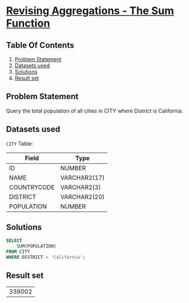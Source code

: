 # [Revising Aggregations - The Sum Function](https://www.hackerrank.com/challenges/revising-aggregations-sum/)

## Table Of Contents
1. [Problem Statement]()
2. [Datasets used]()
3. [Solutions]()
4. [Result set]()

## Problem Statement

Query the total population of all cities in CITY where District is California.

## Datasets used

```CITY``` Table:

| Field       | Type         |
| ----------- | ------------ |
| ID          | NUMBER       |
| NAME        | VARCHAR2(17) |
| COUNTRYCODE | VARCHAR2(3)  |
| DISTRICT    | VARCHAR2(20) |
| POPULATION  | NUMBER       |

## Solutions

```sql
SELECT 
    SUM(POPULATION)
FROM CITY
WHERE DISTRICT = 'California';
```

## Result set

|        |
| ------ |
| 339002 |